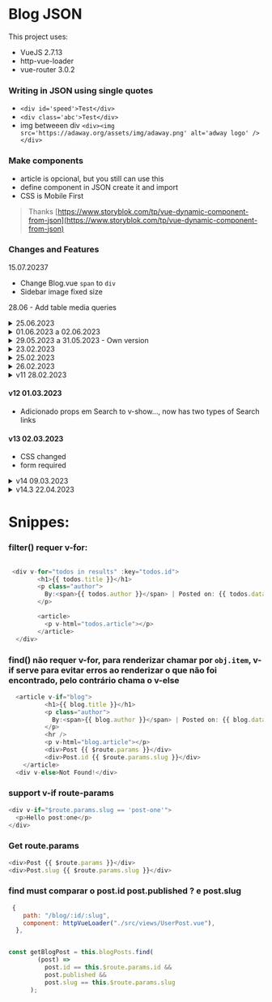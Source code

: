 # Blog JSON

This project uses:

- VueJS 2.7.13
- http-vue-loader
- vue-router 3.0.2

### Writing in JSON using single quotes

- `<div id='speed'>Test</div>`
- `<div class='abc'>Test</div>`
- img betweeen div `<div><img src='https://adaway.org/assets/img/adaway.png' alt='adway logo' /></div>`

### Make components

- article is opcional, but you still can use this
- define component in JSON create it and import
- CSS is Mobile First

> Thanks [https://www.storyblok.com/tp/vue-dynamic-component-from-json](https://www.storyblok.com/tp/vue-dynamic-component-from-json)

### Changes and Features

15.07.20237

- Change Blog.vue `span` to `div`
- Sidebar image fixed size

28.06 - Add table media queries

<details>
<summary>25.06.2023</summary>

- New blogger_card

</details>

<details>
<summary>01.06.2023 a 02.06.2023</summary>

- rotas.js improved o title das rotas
- Added Menu background, position sticky and top:0
- Improved several CSS rules in About, App and Projects

</details>

<details>
<summary>29.05.2023 a 31.05.2023 - Own version</summary>
- Fazendo own version this website for geraldox.com

- Changed maps categories domain https://geraldox.netlify.app/#/mapa to http://mysuperdomain/#/blog/mapa

  - rotas deleted:

  ```js
    {
    path: "/mapa/",
    component: httpVueLoader("./src/views/mapa.vue"),
    name: "Categories Map1",
  },
  ```

  and Added in /blog a children:

  ```js
   children: [
      {
        path: "mapa",
        name: "Categories Map",
        component: httpVueLoader("./src/views/mapa.vue"),
      },
    ],

    // Blog.vue added  conditions:

     <div v-if="$route.name == `Blog Posts`" class="list-all">
    //only render threads and select menu cat
     </div>
    <div v-if="$route.name == `Categories Map`"
    //only render Mapa.vue content
    </div>

    # removed unused line:
      {
    path: "/footer",
    name: `footer`,
    component: httpVueLoader("./src/views/Footer.vue"),
  },

  ```

  - Create file only for router `rotas.js`, so `main.js` now is type module
  - Blog.vue removed unsed `const blogPostsProp`
  - Create About Page and moved youtube subrouter for this new page

- UserPost.vue main removed `padding: 5px; min-height: 50vh; and .blogger changed to margin: 5px 0;`
- Created About.vue added Git Avatar from fetch, Social Icons, typerWriter
- Add favicon in index.html
- Projects Name from list now is sort()
</details>

<details>
<summary>23.02.2023</summary>

- v-if/v-else caso tenha conteúdo
- Nested Routers
- Named Routers
- Named Views
</details>

<details>
<summary>25.02.2023</summary>

- Load Router from Strings, Components
- ### select router-link

- [https://stackoverflow.com/questions/70846740/how-to-use-router-link-inside-of-select-option-dropdown-in-vuejs](https://stackoverflow.com/questions/70846740/how-to-use-router-link-inside-of-select-option-dropdown-in-vuejs)
- [https://codesandbox.io/s/vue-select-dropdown-route-forked-3dld4?file=/src/components/HelloWorld.vue](https://codesandbox.io/s/vue-select-dropdown-route-forked-3dld4?file=/src/components/HelloWorld.vue)

</details>

<details>
<summary>26.02.2023</summary>

- ### Adicionado categorias e uma page de map

> > mapear todas as categories, remover itens duplicados e descartar os undefined

```js
//start categorias categorias only
const getCatego = this.opt.map((val) => val.category);

//filter remove duplicado e undefined itens
const filtra = getCatego.filter(
  (val, ind) => getCatego.indexOf(val) == ind && val != undefined
);
//catategories by sort()
this.categorias = filtra.sort();
```

- ### slug/blog/cat/

### show slug + id url

```js
  {
    path: "/blog/:slug/:id",
    component: httpVueLoader("./src/views/UserPost.vue"),

  },
const getBlogPost = this.blogPosts.find(
        (post) => this.$route.params.slug == post.slug
      );


//blogger list all posts
  <router-link :to="`/blog/${artigos.slug}/${artigos.id}`">{{
          artigos.title
        }}</router-link>
```

- Custom Page tags

  - ### Custom Categories Pages

  ```js
  <div v-if="$route.params.category.includes('ndroid')">
    <img src="./src/assets/img/android.png" alt="android" />
  </div>
  ```

</details>

<details>
<summary>v11 28.02.2023</summary>

- Adicionado `resumo` em Blog.vue, torna o texto do `article` uma description
- Reviewd Search component by router.push and router.go

```js
this.$router.push({
  name: "threads",
  params: { category: ca, slug: sl },
});
this.$router.go({
  name: "threads",
  params: { category: ca, slug: sl },
});
```

- Alterado padding mobile first UserPost and User
</details>

#### v12 01.03.2023

- Adicionado props em Search to v-show..., now has two types of Search links

#### v13 02.03.2023

- CSS changed
- form required

<details>
<summary>v14 09.03.2023</summary>

- Moved components for posts to /posts/mycomponent.vue
- Enhanced CSS for Desktop
- Support String Components, checkout example
- New Search Component in Blog Page
- Search a post by Title, show numbers results

</details>

<details>
<summary>v14.3 22.04.2023</summary>

- fixed some const names
- blog.vue commented .sidebar flex: 1
- sidebar.vue removed
  .sidebar div img {
  padding: 10px;
  }
- better CSS sidebar width

```js
<p v-html="artigos.article ? artigos.article.substr(0, 35) : ''"></p>
```

</details>

# Snippes:

### filter() requer v-for:

```js

 <div v-for="todos in results" :key="todos.id">
        <h1>{{ todos.title }}</h1>
        <p class="author">
          By:<span>{{ todos.author }}</span> | Posted on: {{ todos.data }}
        </p>

        <article>
          <p v-html="todos.article"></p>
        </article>
  </div>
```

### find() não requer v-for, para renderizar chamar por `obj.item`, v-if serve para evitar erros ao renderizar o que não foi encontrado, pelo contrário chama o v-else

```js
  <article v-if="blog">
          <h1>{{ blog.title }}</h1>
          <p class="author">
            By:<span>{{ blog.author }}</span> | Posted on: {{ blog.data }}
          </p>
          <hr />
          <p v-html="blog.article"></p>
          <div>Post {{ $route.params }}</div>
          <div>Post.id {{ $route.params.slug }}</div>
    </article>
  <div v-else>Not Found!</div>
```

### support v-if route-params

```js
<div v-if="$route.params.slug == 'post-one'">
  <p>Hello post:one</p>
</div>
```

### Get route.params

```js
<div>Post {{ $route.params }}</div>
<div>Post.slug {{ $route.params.slug }}</div>
```

### find must comparar o post.id post.published ? e post.slug

```js
 {
    path: "/blog/:id/:slug",
    component: httpVueLoader("./src/views/UserPost.vue"),
  },


const getBlogPost = this.blogPosts.find(
        (post) =>
          post.id == this.$route.params.id &&
          post.published &&
          post.slug == this.$route.params.slug
      );
```
